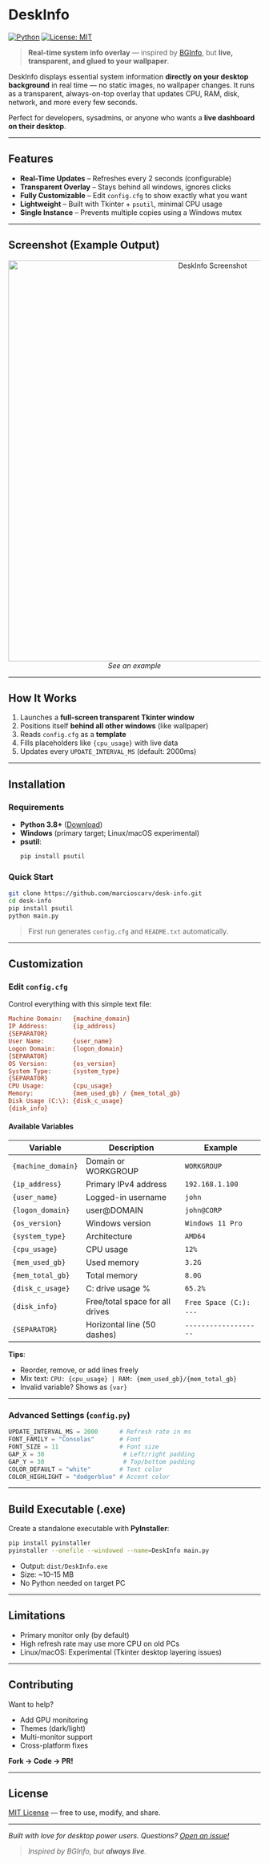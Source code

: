 # DeskInfo

[![Python](https://img.shields.io/badge/Python-3.8%2B-blue)](https://www.python.org/)
[![License: MIT](https://img.shields.io/badge/License-MIT-yellow.svg)](https://opensource.org/licenses/MIT)

> **Real-time system info overlay** — inspired by [BGInfo](https://learn.microsoft.com/en-us/sysinternals/downloads/bginfo), but **live, transparent, and glued to your wallpaper**.

DeskInfo displays essential system information **directly on your desktop background** in real time — no static images, no wallpaper changes. It runs as a transparent, always-on-top overlay that updates CPU, RAM, disk, network, and more every few seconds.

Perfect for developers, sysadmins, or anyone who wants a **live dashboard on their desktop**.

---

## Features

- **Real-Time Updates** – Refreshes every 2 seconds (configurable)
- **Transparent Overlay** – Stays behind all windows, ignores clicks
- **Fully Customizable** – Edit `config.cfg` to show exactly what you want
- **Lightweight** – Built with Tkinter + `psutil`, minimal CPU usage
- **Single Instance** – Prevents multiple copies using a Windows mutex

---

## Screenshot (Example Output)

<p align="center">
  <img src="https://i.imgur.com/ZyfixaL.png" alt="DeskInfo Screenshot" width="800"/>
  <br>
  <em>See an example</em>
</p>

---

## How It Works

1. Launches a **full-screen transparent Tkinter window**
2. Positions itself **behind all other windows** (like wallpaper)
3. Reads `config.cfg` as a **template**
4. Fills placeholders like `{cpu_usage}` with live data
5. Updates every `UPDATE_INTERVAL_MS` (default: 2000ms)

---

## Installation

### Requirements
- **Python 3.8+** ([Download](https://www.python.org/downloads/))
- **Windows** (primary target; Linux/macOS experimental)
- **psutil**:
  ```bash
  pip install psutil
  ```

### Quick Start
```bash
git clone https://github.com/marcioscarv/desk-info.git
cd desk-info
pip install psutil
python main.py
```

> First run generates `config.cfg` and `README.txt` automatically.

---

## Customization

### Edit `config.cfg`

Control everything with this simple text file:

```ini
Machine Domain:   {machine_domain}
IP Address:       {ip_address}
{SEPARATOR}
User Name:        {user_name}
Logon Domain:     {logon_domain}
{SEPARATOR}
OS Version:       {os_version}
System Type:      {system_type}
{SEPARATOR}
CPU Usage:        {cpu_usage}
Memory:           {mem_used_gb} / {mem_total_gb}
Disk Usage (C:\): {disk_c_usage}
{disk_info}
```

#### Available Variables

| Variable           | Description                            | Example                   |
|--------------------|----------------------------------------|---------------------------|
| `{machine_domain}` | Domain or WORKGROUP                    | `WORKGROUP`               |
| `{ip_address}`     | Primary IPv4 address                   | `192.168.1.100`           |
| `{user_name}`      | Logged-in username                     | `john`                    |
| `{logon_domain}`   | user@DOMAIN                            | `john@CORP`               |
| `{os_version}`     | Windows version                        | `Windows 11 Pro`          |
| `{system_type}`    | Architecture                           | `AMD64`                   |
| `{cpu_usage}`      | CPU usage                              | `12%`                     |
| `{mem_used_gb}`    | Used memory                            | `3.2G`                    |
| `{mem_total_gb}`   | Total memory                           | `8.0G`                    |
| `{disk_c_usage}`   | C: drive usage %                       | `65.2%`                   |
| `{disk_info}`      | Free/total space for all drives        | `Free Space (C:): ...`    |
| `{SEPARATOR}`      | Horizontal line (50 dashes)            | `-------------------`     |

**Tips**:
- Reorder, remove, or add lines freely
- Mix text: `CPU: {cpu_usage} | RAM: {mem_used_gb}/{mem_total_gb}`
- Invalid variable? Shows as `{var}`

---

### Advanced Settings (`config.py`)

```python
UPDATE_INTERVAL_MS = 2000      # Refresh rate in ms
FONT_FAMILY = "Consolas"       # Font
FONT_SIZE = 11                 # Font size
GAP_X = 30                      # Left/right padding
GAP_Y = 30                      # Top/bottom padding
COLOR_DEFAULT = "white"        # Text color
COLOR_HIGHLIGHT = "dodgerblue" # Accent color
```

---

## Build Executable (.exe)

Create a standalone executable with **PyInstaller**:

```bash
pip install pyinstaller
pyinstaller --onefile --windowed --name=DeskInfo main.py
```

- Output: `dist/DeskInfo.exe`
- Size: ~10–15 MB
- No Python needed on target PC

---

## Limitations

- Primary monitor only (by default)
- High refresh rate may use more CPU on old PCs
- Linux/macOS: Experimental (Tkinter desktop layering issues)

---

## Contributing

Want to help?
- Add GPU monitoring
- Themes (dark/light)
- Multi-monitor support
- Cross-platform fixes

**Fork → Code → PR!**

---

## License

[MIT License](LICENSE) — free to use, modify, and share.

---

*Built with love for desktop power users. Questions? [Open an issue!](https://github.com/marcioscarv/desk-info/issues)*

> _Inspired by BGInfo, but **always live**._
